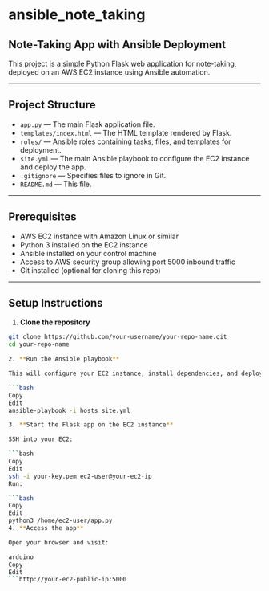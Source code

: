 # ansible_note_taking

## Note-Taking App with Ansible Deployment

This project is a simple Python Flask web application for note-taking, deployed on an AWS EC2 instance using Ansible automation.

---

## Project Structure

- `app.py` — The main Flask application file.
- `templates/index.html` — The HTML template rendered by Flask.
- `roles/` — Ansible roles containing tasks, files, and templates for deployment.
- `site.yml` — The main Ansible playbook to configure the EC2 instance and deploy the app.
- `.gitignore` — Specifies files to ignore in Git.
- `README.md` — This file.

---

## Prerequisites

- AWS EC2 instance with Amazon Linux or similar
- Python 3 installed on the EC2 instance
- Ansible installed on your control machine
- Access to AWS security group allowing port 5000 inbound traffic
- Git installed (optional for cloning this repo)

---

## Setup Instructions

1. **Clone the repository**

```bash
git clone https://github.com/your-username/your-repo-name.git
cd your-repo-name

2. **Run the Ansible playbook**

This will configure your EC2 instance, install dependencies, and deploy the app files.

```bash
Copy
Edit
ansible-playbook -i hosts site.yml

3. **Start the Flask app on the EC2 instance**

SSH into your EC2:

```bash
Copy
Edit
ssh -i your-key.pem ec2-user@your-ec2-ip
Run:

```bash
Copy
Edit
python3 /home/ec2-user/app.py
4. **Access the app**

Open your browser and visit:

arduino
Copy
Edit
```http://your-ec2-public-ip:5000



